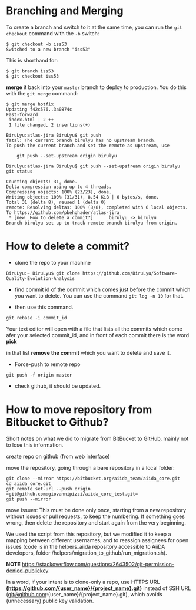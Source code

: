 # Branching and Merging

To create a branch and switch to it at the same time, you can run the `git checkout` command with the `-b` switch:

``` 
$ git checkout -b iss53
Switched to a new branch "iss53"
```
This is shorthand for:
```
$ git branch iss53
$ git checkout iss53
```
**merge** it back into your `master` branch to deploy to production. You do this with the `git merge` command:
```
$ git merge hotfix
Updating f42c576..3a0874c
Fast-forward
 index.html | 2 ++
 1 file changed, 2 insertions(+)
```

```
BiruLyu:atlas-jira BiruLyu$ git push
fatal: The current branch birulyu has no upstream branch.
To push the current branch and set the remote as upstream, use

    git push --set-upstream origin birulyu

BiruLyu:atlas-jira BiruLyu$ git push --set-upstream origin birulyu
git status

Counting objects: 31, done.
Delta compression using up to 4 threads.
Compressing objects: 100% (23/23), done.
Writing objects: 100% (31/31), 8.54 KiB | 0 bytes/s, done.
Total 31 (delta 8), reused 1 (delta 0)
remote: Resolving deltas: 100% (8/8), completed with 6 local objects.
To https://github.com/pbehghader/atlas-jira
 * [new  How to delete a commit?]      birulyu -> birulyu
Branch birulyu set up to track remote branch birulyu from origin.
```

#  How to delete a commit?


- clone the repo to your machine
```
BiruLyu:~ BiruLyu$ git clone https://github.com/BiruLyu/Software-Quality-Evolution-Analysis
```
- find commit id of the commit which comes just before the commit which you want to delete.
You can use the command `git log -n 10` for that.

- then use this command.
```
git rebase -i commit_id
```

Your text editor will open with a file that lists all the commits which come afer your selected commit_id, and in front of each commit there is the word **pick**

in that list **remove the commit** which you want to delete and save it.

- Force-push to remote repo
```
git push -f origin master
```
- check github, it should be updated.


# How to move repository from Bitbucket to Github?

Short notes on what we did to migrate from BitBucket to GitHub, mainly not to lose this information.

create repo on github (from web interface)

move the repository, going through a bare repository in a local folder:

``` 
git clone --mirror https://bitbucket.org/aiida_team/aiida_core.git
cd aiida_core.git
git remote set-url --push origin =git@github.com:giovannipizzi/aiida_core_test.git=
git push --mirror
```

move issues: This must be done only once, starting from a new repository without issues or pull requests, to keep the numbering. If something goes wrong, then delete the repository and start again from the very beginning.

We used the script from this repository, but we modified it to keep a mapping between different usernames, and to reassign assignees for open issues (code is in the helpers_aiida repository accessible to AiiDA developers, folder /helpers/migration_to_github/run_migration.sh).

**NOTE**
https://stackoverflow.com/questions/2643502/git-permission-denied-publickey

In a word, if your intent is to clone-only a repo, use HTTPS URL **(https://github.com/{user_name}/{project_name}.git)** instead of SSH URL (git@github.com:{user_name}/{project_name}.git), which avoids (unnecessary) public key validation.






